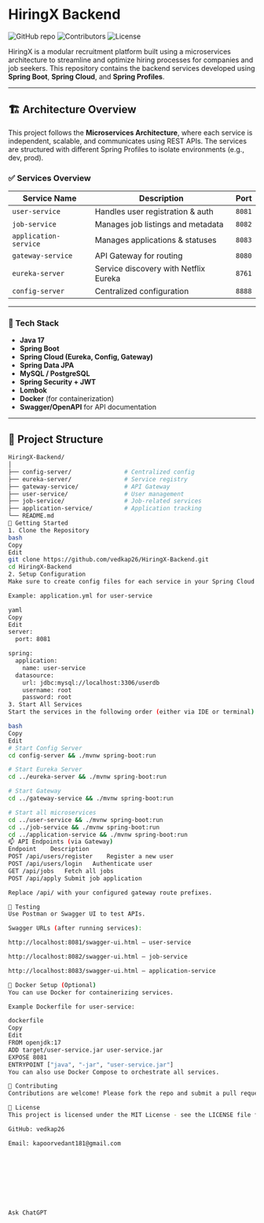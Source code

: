 # HiringX Backend

![GitHub repo](https://img.shields.io/github/repo-size/vedkap26/HiringX-Backend)
![Contributors](https://img.shields.io/github/contributors/vedkap26/HiringX-Backend)
![License](https://img.shields.io/github/license/vedkap26/HiringX-Backend)

HiringX is a modular recruitment platform built using a microservices architecture to streamline and optimize hiring processes for companies and job seekers. This repository contains the backend services developed using **Spring Boot**, **Spring Cloud**, and **Spring Profiles**.

---

## 🏗️ Architecture Overview

This project follows the **Microservices Architecture**, where each service is independent, scalable, and communicates using REST APIs. The services are structured with different Spring Profiles to isolate environments (e.g., dev, prod).

### ✅ Services Overview

| Service Name       | Description                            | Port  |
|--------------------|----------------------------------------|--------|
| `user-service`     | Handles user registration & auth       | `8081` |
| `job-service`      | Manages job listings and metadata      | `8082` |
| `application-service` | Manages applications & statuses    | `8083` |
| `gateway-service`  | API Gateway for routing                | `8080` |
| `eureka-server`    | Service discovery with Netflix Eureka  | `8761` |
| `config-server`    | Centralized configuration              | `8888` |

---

### 🔧 Tech Stack

- **Java 17**
- **Spring Boot**
- **Spring Cloud (Eureka, Config, Gateway)**
- **Spring Data JPA**
- **MySQL / PostgreSQL**
- **Spring Security + JWT**
- **Lombok**
- **Docker** (for containerization)
- **Swagger/OpenAPI** for API documentation

---

## 📁 Project Structure

```bash
HiringX-Backend/
│
├── config-server/               # Centralized config
├── eureka-server/               # Service registry
├── gateway-service/             # API Gateway
├── user-service/                # User management
├── job-service/                 # Job-related services
├── application-service/         # Application tracking
└── README.md
🚀 Getting Started
1. Clone the Repository
bash
Copy
Edit
git clone https://github.com/vedkap26/HiringX-Backend.git
cd HiringX-Backend
2. Setup Configuration
Make sure to create config files for each service in your Spring Cloud Config repository or application.yml files using dev or prod Spring profiles.

Example: application.yml for user-service

yaml
Copy
Edit
server:
  port: 8081

spring:
  application:
    name: user-service
  datasource:
    url: jdbc:mysql://localhost:3306/userdb
    username: root
    password: root
3. Start All Services
Start the services in the following order (either via IDE or terminal):

bash
Copy
Edit
# Start Config Server
cd config-server && ./mvnw spring-boot:run

# Start Eureka Server
cd ../eureka-server && ./mvnw spring-boot:run

# Start Gateway
cd ../gateway-service && ./mvnw spring-boot:run

# Start all microservices
cd ../user-service && ./mvnw spring-boot:run
cd ../job-service && ./mvnw spring-boot:run
cd ../application-service && ./mvnw spring-boot:run
📫 API Endpoints (via Gateway)
Endpoint	Description
POST /api/users/register	Register a new user
POST /api/users/login	Authenticate user
GET /api/jobs	Fetch all jobs
POST /api/apply	Submit job application

Replace /api/ with your configured gateway route prefixes.

🧪 Testing
Use Postman or Swagger UI to test APIs.

Swagger URLs (after running services):

http://localhost:8081/swagger-ui.html – user-service

http://localhost:8082/swagger-ui.html – job-service

http://localhost:8083/swagger-ui.html – application-service

🐳 Docker Setup (Optional)
You can use Docker for containerizing services.

Example Dockerfile for user-service:

dockerfile
Copy
Edit
FROM openjdk:17
ADD target/user-service.jar user-service.jar
EXPOSE 8081
ENTRYPOINT ["java", "-jar", "user-service.jar"]
You can also use Docker Compose to orchestrate all services.

🤝 Contributing
Contributions are welcome! Please fork the repo and submit a pull request.

📄 License
This project is licensed under the MIT License - see the LICENSE file for details.

GitHub: vedkap26

Email: kapoorvedant181@gmail.com









Ask ChatGPT
